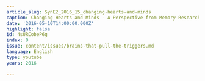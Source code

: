 ```yaml
---
article_slug: SynE2_2016_15_changing-hearts-and-minds
caption: Changing Hearts and Minds - A Perspective from Memory Research
date: '2016-05-10T14:00:00.000Z'
highlight: false
id: 4sURCobeP6g
index: 0
issue: content/issues/brains-that-pull-the-triggers.md
language: English
type: youtube
years: 2016

---
```

